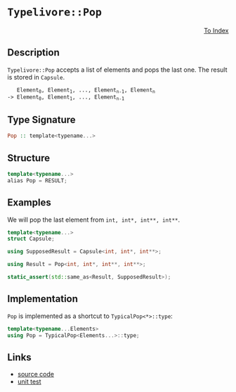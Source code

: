 <!-- Copyright 2024 Feng Mofan
SPDX-License-Identifier: Apache-2.0 -->

# `Typelivore::Pop`

<p style='text-align: right;'><a href="../../../index.md#list-modifications-6">To Index</a></p>

## Description

`Typelivore::Pop` accepts a list of elements and pops the last one. The result is stored in `Capsule`.

<pre><code>   Element<sub>0</sub>, Element<sub>1</sub>, ..., Element<sub>n-1</sub>, Element<sub>n</sub>
-> Element<sub>0</sub>, Element<sub>1</sub>, ..., Element<sub>n-1</sub></code></pre>

## Type Signature

```Haskell
Pop :: template<typename...>
```

## Structure

```C++
template<typename...>
alias Pop = RESULT;
```

## Examples

We will pop the last element from `int, int*, int**, int**`.

```C++
template<typename...>
struct Capsule;

using SupposedResult = Capsule<int, int*, int**>;

using Result = Pop<int, int*, int**, int**>;

static_assert(std::same_as<Result, SupposedResult>);
```

## Implementation

`Pop` is implemented as a shortcut to `TypicalPop<*>::type`:

```C++
template<typename...Elements>
using Pop = TypicalPop<Elements...>::type;
```

## Links

- [source code](../../../../conceptrodon/descend/typelivore/pop.hpp)
- [unit test](../../../../tests/unit/metafunctions/typelivore/pop.test.hpp)
